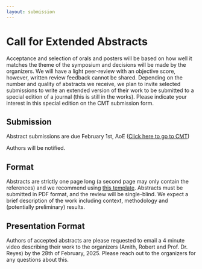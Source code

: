 ```yaml
---
layout: submission
---
```


# Call for Extended Abstracts

Acceptance and selection of orals and posters will be based on how well it matches the theme of the symposium and decisions will be made by the organizers. We will have a light peer-review with an objective score, however, written review feedback cannot be shared. Depending on the number and quality of abstracts we receive, we plan to invite selected submissions to write an extended version of their work to be submitted to a special edition of a journal (this is still in the works). Please indicate your interest in this special edition on the CMT submission form.

## Submission

Abstract submissions are due February 1st, AoE ([Click here to go to CMT](https://cmt3.research.microsoft.com/BART25))

Authors will be notified.

## Format

Abstracts are strictly one page long (a second page may only contain the references) and we recommend using [this template](https://www.overleaf.com/latex/templates/bias-abstract-template/gspwbcmpxgkv). Abstracts must be submitted in PDF format, and the review will be single-blind. We expect a brief description of the work including context, methodology and (potentially preliminary) results.

## Presentation Format

Authors of accepted abstracts are please requested to email a 4 minute video describing their work to the organizers (Amith, Robert and Prof. Dr. Reyes) by the 28th of February, 2025. Please reach out to the organizers for any questions about this.

